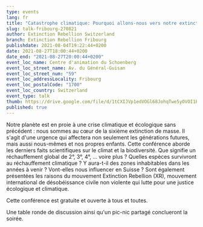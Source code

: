 ```yaml
---
type: events
lang: fr
title: "Catastrophe climatique: Pourquoi allons-nous vers notre extinction... et comment l'éviter ? "
slug: talk-fribourg-270821
author: Extinction Rebellion Switzerland
branch: Extinction Rebellion Fribourg
publishdate: 2021-08-04T19:22:44+0200
date: 2021-08-27T18:00:44+0200
date_end: "2021-08-27T20:00:44+0200"
event_loc_name: Centre d'animation du Schoenberg
event_loc_street_name: Av. du Général-Guisan
event_loc_street_num: "59"
event_loc_addressLocality: Fribourg
event_loc_postalCode: "1700"
event_loc_country: Switzerland
event_type: talk
thumb: https://drive.google.com/file/d/1tCXIJVp1edVOGl68JohqTwe5yOVOI1bw/view
published: true
---
```

Notre planète est en proie à une crise climatique et écologique sans précédent : nous sommes au cœur de la sixième extinction de masse. Il s'agit d'une urgence qui affectera non seulement les générations futures, mais aussi nous-mêmes et nos propres enfants. Cette conférence aborde les derniers faits scientifiques sur le climat et la biodiversité. Que signifie un réchauffement global de 2°, 3°, 4°, … voire plus ? Quelles espèces survivront au réchauffement climatique ? Y aura-t-il des zones inhabitables dans les années à venir ? Vont-elles nous influencer en Suisse ? Sont également présentées les raisons du mouvement Extinction Rebellion (XR), mouvement international de désobéissance civile non violente qui lutte pour une justice écologique et climatique. 

Cette conférence est gratuite et ouverte à tous et toutes.

Une table ronde de discussion ainsi qu'un pic-nic partagé conclueront la soirée.
